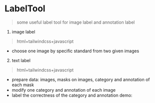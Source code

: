 # LabelTool

> some useful label tool for image label and annotation label

1. image label
> html+tailwindcss+javascript
* choose one image by specific standard from two given images

2. text label 
> html+tailwindcss+javascript
* prepare data: images, masks on images, category and annotation of each mask
* modify one category and annotation of each image
* label the correctness of the category and annotation
demo: 